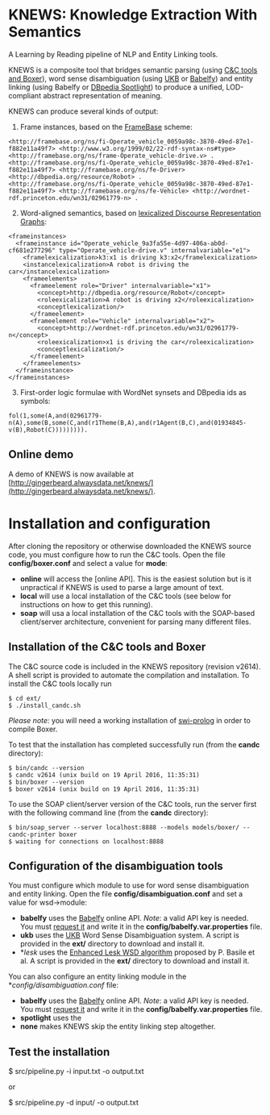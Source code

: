# KNEWS: Knowledge Extraction With Semantics

A Learning by Reading pipeline of NLP and Entity Linking tools.

KNEWS is a composite tool that bridges semantic parsing (using [C&C
tools and Boxer](http://valeriobasile.github.io/candcapi/)), word
sense disambiguation (using [UKB](http://ixa2.si.ehu.es/ukb/) or
[Babelfy](http://babelfy.org/)) and entity linking (using Babelfy or
[DBpedia
Spotlight](https://github.com/dbpedia-spotlight/dbpedia-spotlight)) to
produce a unified, LOD-compliant abstract representation of meaning.

KNEWS can produce several kinds of output:

1. Frame instances, based on the [FrameBase](http://www.framebase.org/) scheme:
```
<http://framebase.org/ns/fi-Operate_vehicle_0059a98c-3870-49ed-87e1-f882e11a49f7> <http://www.w3.org/1999/02/22-rdf-syntax-ns#type> <http://framebase.org/ns/frame-Operate_vehicle-drive.v> .
<http://framebase.org/ns/fi-Operate_vehicle_0059a98c-3870-49ed-87e1-f882e11a49f7> <http://framebase.org/ns/fe-Driver> <http://dbpedia.org/resource/Robot> .
<http://framebase.org/ns/fi-Operate_vehicle_0059a98c-3870-49ed-87e1-f882e11a49f7> <http://framebase.org/ns/fe-Vehicle> <http://wordnet-rdf.princeton.edu/wn31/02961779-n> .
```
2. Word-aligned semantics, based on [lexicalized Discourse Representation Graphs](http://www.rug.nl/research/portal/files/26252478/Complete_thesis.pdf):
```
<frameinstances>
  <frameinstance id="Operate_vehicle_9a3fa55e-4d97-406a-ab0d-cf681e277296" type="Operate_vehicle-drive.v" internalvariable="e1">
    <framelexicalization>k3:x1 is driving k3:x2</framelexicalization>
    <instancelexicalization>A robot is driving the car</instancelexicalization>
    <frameelements>
      <frameelement role="Driver" internalvariable="x1">
        <concept>http://dbpedia.org/resource/Robot</concept>
        <roleexicalization>A robot is driving x2</roleexicalization>
        <conceptlexicalization/>
      </frameelement>
      <frameelement role="Vehicle" internalvariable="x2">
        <concept>http://wordnet-rdf.princeton.edu/wn31/02961779-n</concept>
        <roleexicalization>x1 is driving the car</roleexicalization>
        <conceptlexicalization/>
      </frameelement>
    </frameelements>
  </frameinstance>
</frameinstances>
```
3. First-order logic formulae with WordNet synsets and DBpedia ids as symbols:
```
fol(1,some(A,and(02961779-n(A),some(B,some(C,and(r1Theme(B,A),and(r1Agent(B,C),and(01934845-v(B),Robot(C))))))))).
```

Online demo
-----------

A demo of KNEWS is now available at [http://gingerbeard.alwaysdata.net/knews/](http://gingerbeard.alwaysdata.net/knews/).

# Installation and configuration

After cloning the repository or otherwise downloaded the KNEWS source code, you must configure how to run the C&C tools. Open the file **config/boxer.conf** and select a value for **mode**:

 * **online** will access the [online API]. This is the easiest solution but is it unpractical if KNEWS is used to parse a large amount of text.
 * **local** will use a local installation of the C&C tools (see below for instructions on how to get this running).
 * **soap** will usa a local installation of the C&C tools with the SOAP-based client/server architecture, convenient for parsing many different files.

## Installation of the C&C tools and Boxer

The C&C source code is included in the KNEWS repository (revision v2614). A shell script is provided to automate the compilation and installation. To install the C&C tools locally run

    $ cd ext/
    $ ./install_candc.sh

*Please note*: you will need a working installation of [swi-prolog](http://www.swi-prolog.org/Download.html) in order to compile Boxer.

To test that the installation has completed successfully run (from the **candc** directory):

    $ bin/candc --version
    $ candc v2614 (unix build on 19 April 2016, 11:35:31)
    $ bin/boxer --version
    $ boxer v2614 (unix build on 19 April 2016, 11:35:31)

To use the SOAP client/server version of the C&C tools, run the server first with the following command line (from the **candc** directory):

    $ bin/soap_server --server localhost:8888 --models models/boxer/ --candc-printer boxer
    $ waiting for connections on localhost:8888

## Configuration of the disambiguation tools

You must configure which module to use for word sense disambiguation and entity linking. Open the file **config/disambiguation.conf** and set a value for wsd->module:

  * **babelfy** uses the [Babelfy](http://babelfy.org/) online API. *Note*: a valid API key is needed. You must [request it](http://babelnet.org/register) and write it in the **config/babelfy.var.properties** file.
  * **ukb** uses the [UKB](http://ixa2.si.ehu.es/ukb/) Word Sense Disambiguation system. A script is provided in the **ext/** directory to download and install it.
  * **lesk* uses the [Enhanced Lesk WSD algorithm](https://github.com/pippokill/lesk-wsd-dsm) proposed by P. Basile et al. A script is provided in the **ext/** directory to download and install it.
  
You can also configure an entity linking module in the **config/disambiguation.conf* file:

  * **babelfy** uses the [Babelfy](http://babelfy.org/) online API. *Note*: a valid API key is needed. You must [request it](http://babelnet.org/register) and write it in the **config/babelfy.var.properties** file.
  * **spotlight** uses the 
  * **none** makes KNEWS skip the entity linking step altogether.

## Test the installation

$ src/pipeline.py -i input.txt -o output.txt

or

$ src/pipeline.py -d input/ -o output.txt
